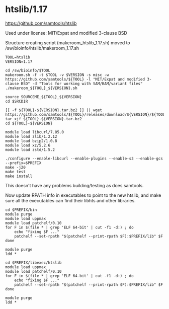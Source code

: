 htslib/1.17
===========

<https://github.com/samtools/htslib>

Used under license:
MIT/Expat and modified 3-clause BSD

Structure creating script (makeroom_htslib_1.17.sh) moved to /sw/bioinfo/htslib/makeroom_1.17.sh

    TOOL=htslib
    VERSION=1.17

    cd /sw/bioinfo/$TOOL
    makeroom.sh -f -t $TOOL -v $VERSION -s misc -w https://github.com/samtools/${TOOL} -l "MIT/Expat and modified 3-clause BSD" -d "Tools for working with SAM/BAM/variant files"
    ./makeroom_${TOOL}_${VERSION}.sh 

    source SOURCEME_${TOOL}_${VERSION} 
    cd $SRCDIR

    [[ -f ${TOOL}-${VERSION}.tar.bz2 ]] || wget https://github.com/samtools/${TOOL}/releases/download/${VERSION}/${TOOL}-${VERSION}.tar.bz2
    tar xjf ${TOOL}-${VERSION}.tar.bz2
    cd ${TOOL}-${VERSION}

    module load libcurl/7.85.0
    module load zlib/1.2.12
    module load bzip2/1.0.8
    module load xz/5.2.6
    module load zstd/1.5.2

    ./configure --enable-libcurl --enable-plugins --enable-s3 --enable-gcs --prefix=$PREFIX
    make -j20
    make test
    make install

This doesn't have any problems building/testing as does samtools.

Now update RPATH info in executables to point to the new htslib, and make sure
all the executables can find their libhts and other libraries.

    cd $PREFIX/bin
    module purge
    module load uppmax
    module load patchelf/0.10
    for F in $(file * | grep 'ELF 64-bit' | cut -f1 -d:) ; do
        echo "fixing $F ..."
        patchelf --set-rpath "$(patchelf --print-rpath $F):$PREFIX/lib" $F
    done

    module purge
    ldd *

    cd $PREFIX/libexec/htslib
    module load uppmax
    module load patchelf/0.10
    for F in $(file * | grep 'ELF 64-bit' | cut -f1 -d:) ; do
        echo "fixing $F ..."
        patchelf --set-rpath "$(patchelf --print-rpath $F):$PREFIX/lib" $F
    done

    module purge
    ldd *


